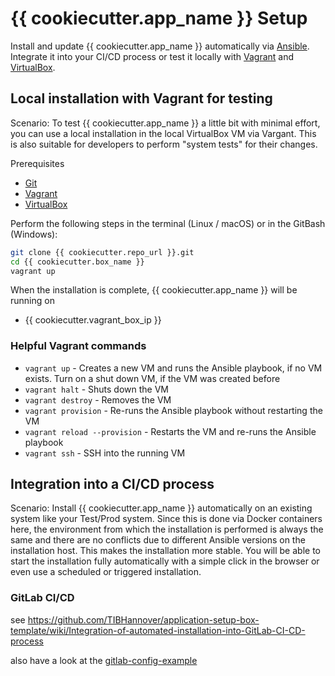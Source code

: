 # {{ cookiecutter.app_name }} Setup

Install and update {{ cookiecutter.app_name }} automatically via [Ansible](https://www.ansible.com/). Integrate it into your CI/CD process or test it locally with [Vagrant](https://www.vagrantup.com) and [VirtualBox](https://www.virtualbox.org).

## Local installation with Vagrant for testing

Scenario: To test {{ cookiecutter.app_name }} a little bit with minimal effort, you can use a local installation in the local VirtualBox VM via Vargant. This is also suitable for developers to perform "system tests" for their changes.

Prerequisites
* [Git](https://git-scm.com/downloads)
* [Vagrant](https://www.vagrantup.com/downloads.html)
* [VirtualBox](https://www.virtualbox.org/wiki/Downloads)

Perform the following steps in the terminal (Linux / macOS) or in the GitBash (Windows):
```bash
git clone {{ cookiecutter.repo_url }}.git
cd {{ cookiecutter.box_name }}
vagrant up
```

When the installation is complete, {{ cookiecutter.app_name }} will be running on
* {{ cookiecutter.vagrant_box_ip }}

### Helpful Vagrant commands

* `vagrant up` - Creates a new VM and runs the Ansible playbook, if no VM exists. Turn on a shut down VM, if the VM was created before
* `vagrant halt` - Shuts down the VM
* `vagrant destroy` - Removes the VM
* `vagrant provision` - Re-runs the Ansible playbook without restarting the VM
* `vagrant reload --provision` - Restarts the VM and re-runs the Ansible playbook 
* `vagrant ssh` - SSH into the running VM

## Integration into a CI/CD process

Scenario: Install {{ cookiecutter.app_name }} automatically on an existing system like your Test/Prod system. Since this is done via Docker containers here, the environment from which the installation is performed is always the same and there are no conflicts due to different Ansible versions on the installation host. This makes the installation more stable. You will be able to start the installation fully automatically with a simple click in the browser or even use a scheduled or triggered installation.

### GitLab CI/CD

see https://github.com/TIBHannover/application-setup-box-template/wiki/Integration-of-automated-installation-into-GitLab-CI-CD-process

also have a look at the [gitlab-config-example](doc/gitlab-config-example)
